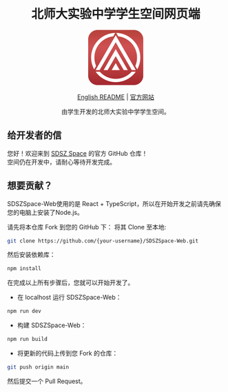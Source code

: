 <div align="center">
<h1 align="center">北师大实验中学学生空间网页端</h1>

<img alt="SDSZAppLogo" src="./src/assets/SDSZ.png" width="128" height="128" />  

<a href="./README.md">English README</a> | <a href="http://sdsz.space">官方网站</a>

由学生开发的北师大实验中学学生空间。
</div>

## 给开发者的信

您好！欢迎来到 [SDSZ Space](http://sdsz.space) 的官方 GitHub 仓库！  
空间仍在开发中，请耐心等待开发完成。  

## 想要贡献？

SDSZSpace-Web使用的是 React + TypeScript，所以在开始开发之前请先确保您的电脑上安装了Node.js。

请先将本仓库 Fork 到您的 GitHub 下：
将其 Clone 至本地:  
```bash
git clone https://github.com/{your-username}/SDSZSpace-Web.git
```
然后安装依赖库： 
```bash
npm install
```
在完成以上所有步骤后，您就可以开始开发了。 
- 在 localhost 运行 SDSZSpace-Web：  
```bash
npm run dev
```
- 构建 SDSZSpace-Web：  
```bash
npm run build
```
- 将更新的代码上传到您 Fork 的仓库：  
```bash
git push origin main
```
然后提交一个 Pull Request。